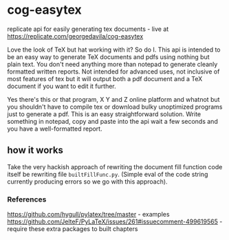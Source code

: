 # cog-easytex

replicate api for easily generating tex documents - live at https://replicate.com/georgedavila/cog-easytex

Love the look of TeX but hat working with it? So do I. This api is intended to be an easy way to generate TeX documents and pdfs using nothing but plain text. You don't need anything more than notepad to generate cleanly formatted written reports. Not intended for advanced uses, not inclusive of most features of tex but it will output both a pdf document and a TeX document if you want to edit it further. 

Yes there's this or that program, X Y and Z online platform and whatnot but you shouldn't have to compile tex or download bulky unoptimized programs just to generate a pdf. This is an easy straightforward solution. Write something in notepad, copy and paste into the api wait a few seconds and you have a well-formatted report. 


## how it works
Take the very hackish approach of rewriting the document fill function code itself be rewriting file `builtFillFunc.py`. (Simple eval of the code string currently producing errors so we go with this approach). 

### References 
https://github.com/hygull/pylatex/tree/master - examples
https://github.com/JelteF/PyLaTeX/issues/261#issuecomment-499619565 - require these extra packages to built chapters